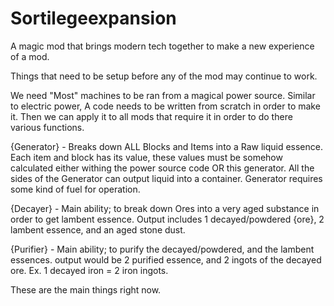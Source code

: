 Sortilegeexpansion
==================

A magic mod that brings modern tech together to make a new experience of a mod.

Things that need to be setup before any of the mod may continue to work.

We need "Most" machines to be ran from a magical power source. Similar to electric power, A code needs to be written from 
scratch in order to make it. Then we can apply it to all mods that require it in order to do there various functions.

{Generator} - Breaks down ALL Blocks and Items into a Raw liquid essence. Each item and block has its value, these values
must be somehow calculated either withing the power source code OR this generator. All the sides of the Generator can 
output liquid into a container. Generator requires some kind of fuel for operation.

{Decayer} - Main ability; to break down Ores into a very aged substance in order to get lambent essence. Output includes
1 decayed/powdered {ore}, 2 lambent essence, and an aged stone dust.

{Purifier} - Main ability; to purify the decayed/powdered, and the lambent essences. output would be 2 purified essence,
and 2 ingots of the decayed ore. Ex. 1 decayed iron = 2 iron ingots. 

These are the main things right now. 
